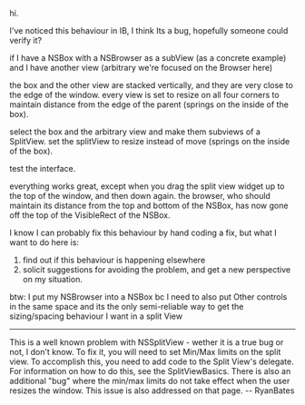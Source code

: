 hi.

I've noticed this behaviour in IB, I think Its a bug, hopefully someone could verify it?

if I have a NSBox with a NSBrowser as a subView (as a concrete example)
and  I have another view (arbitrary we're focused on the Browser here)

the box and the other view are stacked vertically, and they are very close to the edge of the window.
every view is set to resize on all four corners to maintain distance from the edge of the parent (springs on the inside of the box).

select the box and the arbitrary view and make them subviews of a SplitView.
set the splitView to resize instead of move (springs on the inside of the box).

test the interface.

everything works great, except when you drag the split view widget up to the top of the window, and then down again.
the browser, who should maintain its distance from the top and bottom of the NSBox, has now gone off the top of the VisibleRect of the NSBox.

I know I can probably fix this behaviour by hand coding a fix, but what I want to do here is:

1. find out if this behaviour is happening elsewhere
2. solicit suggestions for avoiding the problem, and get a new perspective on my situation.


btw: I put my NSBrowser into a NSBox bc I need to also put Other controls in the same space and its the only semi-reliable 
way to get the sizing/spacing behaviour I want in a split View

----

This is a well known problem with NSSplitView - wether it is a true bug or not, I don't know. To fix it, you will need to set Min/Max limits on the split view. To accomplish this, you need to add code to the Split View's delegate. For information on how to do this, see the SplitViewBasics. There is also an additional "bug" where the min/max limits do not take effect when the user resizes the window. This issue is also addressed on that page. -- RyanBates
